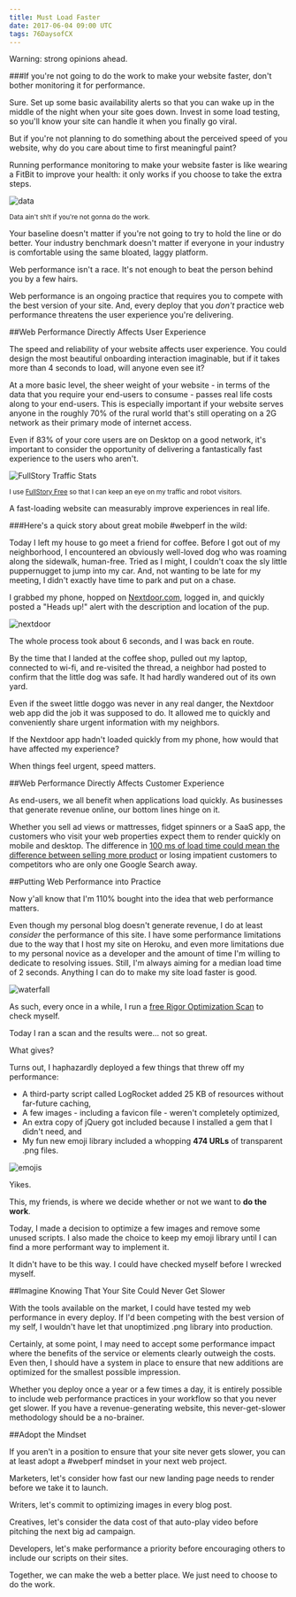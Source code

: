 ```yaml
---
title: Must Load Faster
date: 2017-06-04 09:00 UTC
tags: 76DaysofCX
---
```


Warning: strong opinions ahead. 

###If you're not going to do the work to make your website faster, don't bother monitoring it for performance.

Sure. Set up some basic availability alerts so that you can wake up in the middle of the night when your site goes down. Invest in some load testing, so you'll know your site can handle it when you finally go viral.

But if you're not planning to do something about the perceived speed of you website, why do you care about time to first meaningful paint?

Running performance monitoring to make your website faster is like wearing a FitBit to improve your health: it only works if you choose to take the extra steps.

![data](/img/baseline.jpg)

<sup>Data ain't sh!t if you're not gonna do the work.</sup>

Your baseline doesn't matter if you're not going to try to hold the line or do better. Your industry benchmark doesn't matter if everyone in your industry is comfortable using the same bloated, laggy platform.

Web performance isn't a race. It's not enough to beat the person behind you by a few hairs.

Web performance is an ongoing practice that requires you to compete with the best version of your site. And, every deploy that you _don't_ practice web performance threatens the user experience you're delivering. 

##Web Performance Directly Affects User Experience

The speed and reliability of your website affects user experience. You could design the most beautiful onboarding interaction imaginable, but if it takes more than 4 seconds to load, will anyone even see it?

At a more basic level, the sheer weight of your website - in terms of the data that you require your end-users to consume - passes real life costs along to your end-users. This is especially important if your website serves anyone in the roughly 70% of the rural world that's still operating on a 2G network as their primary mode of internet access.

Even if 83% of your core users are on Desktop on a good network, it's important to consider the opportunity of delivering a fantastically fast experience to the users who aren't.

![FullStory Traffic Stats](/img/FullStoryTraffic.jpg)

<sup>I use <a href="https://fullstory.com/free">FullStory Free</a> so that I can keep an eye on my traffic and robot visitors.</sup>

A fast-loading website can measurably improve experiences in real life.

###Here's a quick story about great mobile #webperf in the wild:

Today I left my house to go meet a friend for coffee. Before I got out of my neighborhood, I encountered an obviously well-loved dog who was roaming along the sidewalk, human-free. Tried as I might, I couldn't coax the sly little puppernugget to jump into my car. And, not wanting to be late for my meeting, I didn't exactly have time to park and put on a chase.

I grabbed my phone, hopped on [Nextdoor.com](https://historicwhitlockavenue.nextdoor.com/news_feed/), logged in, and quickly posted a "Heads up!" alert with the description and location of the pup.

![nextdoor](/img/nextdoor.jpg)

The whole process took about 6 seconds, and I was back en route.

By the time that I landed at the coffee shop, pulled out my laptop, connected to wi-fi, and re-visited the thread, a neighbor had posted to confirm that the little dog was safe. It had hardly wandered out of its own yard.

Even if the sweet little doggo was never in any real danger, the Nextdoor web app did the job it was supposed to do. It allowed me to quickly and conveniently share urgent information with my neighbors.

If the Nextdoor app hadn't loaded quickly from my phone, how would that have affected my experience?

When things feel urgent, speed matters. 

##Web Performance Directly Affects Customer Experience

As end-users, we all benefit when applications load quickly. As businesses that generate revenue online, our bottom lines hinge on it.

Whether you sell ad views or mattresses, fidget spinners or a SaaS app, the customers who visit your web properties expect them to render quickly on mobile and desktop. The difference in [100 ms of load time could mean the difference between selling more product](https://wpostats.com/2015/11/04/walmart-revenue.html) or losing impatient customers to competitors who are only one Google Search away.

##Putting Web Performance into Practice

Now y'all know that I'm 110% bought into the idea that web performance matters. 

Even though my personal blog doesn't generate revenue, I do at least _consider_ the performance of this site. I have some performance limitations due to the way that I host my site on Heroku, and even more limitations due to my personal novice as a developer and the amount of time I'm willing to dedicate to resolving issues. Still, I'm always aiming for a median load time of 2 seconds. Anything I can do to make my site load faster is good.

![waterfall](/img/waterfall.jpg)

As such, every once in a while, I run a [free Rigor Optimization Scan](https://rigor.com/free-performance-report) to check myself.

Today I ran a scan and the results were... not so great.

What gives?

Turns out, I haphazardly deployed a few things that threw off my performance:

* A third-party script called LogRocket added 25 KB of resources without far-future caching,
* A few images - including a favicon file - weren't completely optimized,
* An extra copy of jQuery got included because I installed a gem that I didn't need, and 
* My fun new emoji library included a whopping **474 URLs** of transparent .png files.

![emojis](/img/EmojiLibrary.png)

Yikes.

<i class="em em-anguished"></i>

This, my friends, is where we decide whether or not we want to **do the work**.

Today, I made a decision to optimize a few images and remove some unused scripts. I also made the choice to keep my emoji library until I can find a more performant way to implement it.

It didn't have to be this way. I could have checked myself before I wrecked myself.

##Imagine Knowing That Your Site Could Never Get Slower

With the tools available on the market, I could have tested my web performance in every deploy. If I'd been competing with the best version of my self, I wouldn't have let that unoptimized .png library into production.

Certainly, at some point, I may need to accept some performance impact where the benefits of the service or elements clearly outweigh the costs. Even then, I should have a system in place to ensure that new additions are optimized for the smallest possible impression.

Whether you deploy once a year or a few times a day, it is entirely possible to include web performance practices in your workflow so that you never get slower. If you have a revenue-generating website, this never-get-slower methodology should be a no-brainer. 

##Adopt the Mindset

If you aren't in a position to ensure that your site never gets slower, you can at least adopt a #webperf mindset in your next web project.

Marketers, let's consider how fast our new landing page needs to render before we take it to launch.

Writers, let's commit to optimizing images in every blog post.

Creatives, let's consider the data cost of that auto-play video before pitching the next big ad campaign.

Developers, let's make performance a priority before encouraging others to include our scripts on their sites.

Together, we can make the web a better place. We just need to choose to do the work.



















